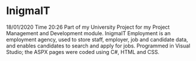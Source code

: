 # InigmaIT
18/01/2020 Time 20:26
Part of my University Project for my Project Management and Development module. InigmaIT Employment is an employment agency, 
used to store staff, employer, job and candidate data, and enables candidates to search and apply for jobs. Programmed in Visual Studio; the ASPX pages were coded using C#, HTML and CSS.
